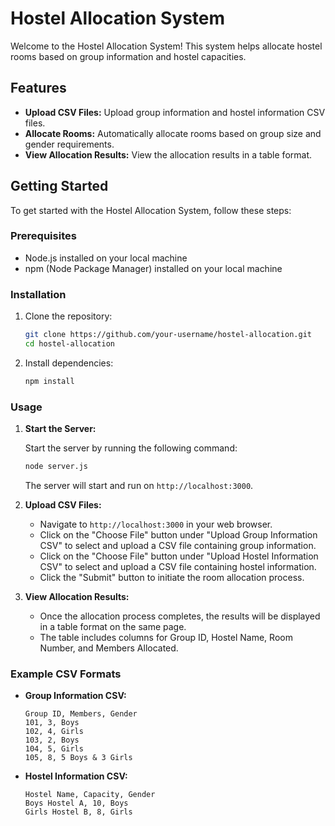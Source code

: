 # Hostel Allocation System

Welcome to the Hostel Allocation System! This system helps allocate hostel rooms based on group information and hostel capacities.

## Features

- **Upload CSV Files:** Upload group information and hostel information CSV files.
- **Allocate Rooms:** Automatically allocate rooms based on group size and gender requirements.
- **View Allocation Results:** View the allocation results in a table format.

## Getting Started

To get started with the Hostel Allocation System, follow these steps:

### Prerequisites

- Node.js installed on your local machine
- npm (Node Package Manager) installed on your local machine

### Installation

1. Clone the repository:

   ```bash
   git clone https://github.com/your-username/hostel-allocation.git
   cd hostel-allocation
   ```

2. Install dependencies:

   ```bash
   npm install
   ```

### Usage

1. **Start the Server:**

   Start the server by running the following command:

   ```bash
   node server.js
   ```

   The server will start and run on `http://localhost:3000`.

2. **Upload CSV Files:**

   - Navigate to `http://localhost:3000` in your web browser.
   - Click on the "Choose File" button under "Upload Group Information CSV" to select and upload a CSV file containing group information.
   - Click on the "Choose File" button under "Upload Hostel Information CSV" to select and upload a CSV file containing hostel information.
   - Click the "Submit" button to initiate the room allocation process.

3. **View Allocation Results:**

   - Once the allocation process completes, the results will be displayed in a table format on the same page.
   - The table includes columns for Group ID, Hostel Name, Room Number, and Members Allocated.

### Example CSV Formats

- **Group Information CSV:**

  ```
  Group ID, Members, Gender
  101, 3, Boys
  102, 4, Girls
  103, 2, Boys
  104, 5, Girls
  105, 8, 5 Boys & 3 Girls
  ```

- **Hostel Information CSV:**

  ```
  Hostel Name, Capacity, Gender
  Boys Hostel A, 10, Boys
  Girls Hostel B, 8, Girls
  ```
